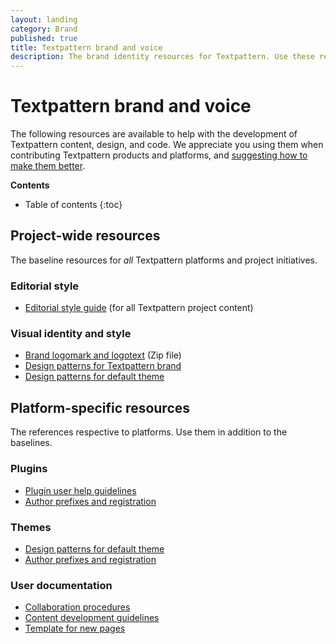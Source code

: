 ```yaml
---
layout: landing
category: Brand
published: true
title: Textpattern brand and voice
description: The brand identity resources for Textpattern. Use these resources when producing any written or visual product concerning the software.
---
```


# Textpattern brand and voice

The following resources are available to help with the development of Textpattern content, design, and code. We appreciate you using them when contributing Textpattern products and platforms, and [suggesting how to make them better](https://github.com/textpattern/textpattern.github.io/issues).

**Contents**

* Table of contents
{:toc}

## Project-wide resources

The baseline resources for *all* Textpattern platforms and project initiatives.

### Editorial style

* [Editorial style guide](/brand/editorial-guide) (for all Textpattern project content)

### Visual identity and style

* [Brand logomark and logotext](/brand/textpattern-logopack.zip) (Zip file)
* [Design patterns for Textpattern brand](https://design-patterns.textpattern.com/)
* [Design patterns for default theme](https://default-theme.textpattern.com/)

## Platform-specific resources

The references respective to platforms. Use them in addition to the baselines.

### Plugins

* [Plugin user help guidelines](/development/plugin-user-help-guidelines)
* [Author prefixes and registration](/brand/author-prefixes-and-registration)

### Themes

* [Design patterns for default theme](https://default-theme.textpattern.com/)
* [Author prefixes and registration](/brand/author-prefixes-and-registration)

### User documentation

* [Collaboration procedures](/brand/user-docs-collaboration)
* [Content development guidelines](/brand/user-docs-guide)
* [Template for new pages](/brand/user-docs-page-template)

